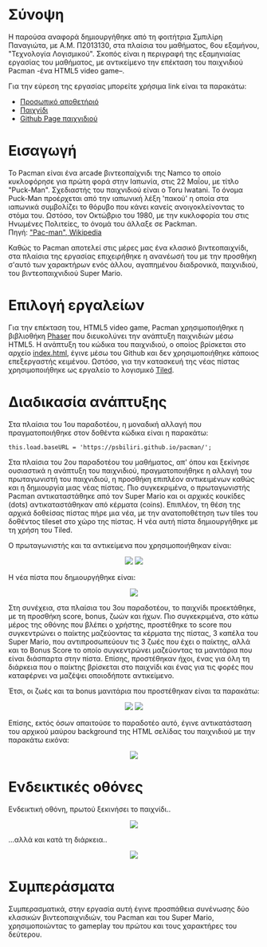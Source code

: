 # Σύνοψη

Η παρούσα αναφορά δημιουργήθηκε από τη φοιτήτρια Σμπιλίρη Παναγιώτα, με Α.Μ. Π2013130, στα πλαίσια του μαθήματος, 6ου εξαμήνου, "Τεχνολογία Λογισμικού". Σκοπός είναι η περιγραφή της εξαμηνιαίας εργασίας του μαθήματος, με αντικείμενο την επέκταση του παιχνιδιού Pacman -ένα HTML5 video game–. 

Για την εύρεση της εργασίας μπορείτε χρήσιμα link είναι τα παρακάτω:
* [Προσωπικό αποθετήριό](https://github.com/psbiliri/pacman)
* [Παιχνίδι](https://psbiliri.github.io/pacman/)
* [Github Page παιχνιδιού](https://psbiliri.github.io/Pacman_project_2017/)

# Εισαγωγή

Το Pacman είναι ένα arcade βιντεοπαίχνιδι της Namco το οποίο κυκλοφόρησε για πρώτη φορά στην Ιαπωνία, στις 22 Μαΐου, με τίτλο "Puck-Man".  Σχεδιαστής του παιχνιδιού είναι ο Toru Iwatani. Το όνομα Puck-Man προέρχεται από την ιαπωνική λέξη 'πακού' η οποία στα ιαπωνικά συμβολίζει το θόρυβο που κάνει κανείς ανοιγοκλείνοντας το στόμα του. Ωστόσο, τον Οκτώβριο του 1980, με την κυκλοφορία του στις Ηνωμένες Πολιτείες, το όνομά του άλλαξε σε Packman. <br>
Πηγή: ["Pac-man", Wikipedia](https://en.wikipedia.org/wiki/Pac-Man)

Καθώς το Pacman αποτελεί στις μέρες μας ένα κλασικό βιντεοπαιχνίδι, στα πλαίσια της εργασίας επιχειρήθηκε η ανανέωσή του με την προσθήκη σ'αυτό των χαρακτήρων ενός άλλου, αγαπημένου διαδρονικά, παιχνιδιού, του βιντεοπαιχνιδιού Super Mario.

# Επιλογή εργαλείων

Για την επέκταση του, HTML5 video game, Pacman χρησιμοποιήθηκε η βιβλιοθήκη [Phaser](https://phaser.io/) που διευκολύνει την ανάπτυξη παιχνιδιών μέσω HTML5. Η ανάπτυξη του κώδικα του παιχνιδιού, ο οποίος βρίσκεται στο αρχείο [index.html](https://github.com/psbiliri/pacman/blob/master/index.html), έγινε μέσω του Github και δεν χρησιμοποιήθηκε κάποιος επεξεργαστής κειμένου. Ωστόσο, για την κατασκευή της νέας πίστας χρησιμοποιήθηκε ως εργαλείο το λογισμικό [Tiled](http://www.mapeditor.org/).

# Διαδικασία ανάπτυξης

Στα πλαίσια του 1ου παραδοτέου, η μοναδική αλλαγή που πραγματοποιήθηκε στον δοθέντα κώδικα είναι η παρακάτω:
```
this.load.baseURL = 'https://psbiliri.github.io/pacman/';
```

Στα πλαίσια του 2ου παραδοτέου του μαθήματος, απ' όπου και ξεκίνησε ουσιαστικά η ανάπτυξη του παιχνιδιού, πραγματοποιήθηκε η αλλαγή του πρωταγωνιστή του παιχνιδιού, η προσθήκη επιπλέον αντικειμένων καθώς και η δημιουργία μιας νέας πίστας. Πιο συγκεκριμένα, ο πρωταγωνιστής Pacman αντικαταστάθηκε από τον Super Mario και οι αρχικές κουκίδες (dots) αντικαταστάθηκαν από κέρματα (coins). Επιπλέον, τη θέση της αρχικά δοθείσας πίστας πήρε μια νέα, με την ανατοποθέτηση των tiles του δοθέντος tileset στο χώρο της πίστας. Η νέα αυτή πίστα δημιουργήθηκε με τη χρήση του Tiled.

Ο πρωταγωνιστής και τα αντικείμενα που χρησιμοποιήθηκαν είναι:
<p align="center">
  <img src="http://icons.iconarchive.com/icons/ph03nyx/super-mario/128/Paper-Mario-icon.png">
  <img src="http://icons.iconarchive.com/icons/ph03nyx/super-mario/64/Question-Coin-icon.png">
</p>

Η νέα πίστα που δημιουργήθηκε είναι:
<p align="center">
  <img src="https://cloud.githubusercontent.com/assets/17690864/26460038/1ba668b6-4181-11e7-91b8-d075535e02fe.png">
</p>

Στη συνέχεια, στα πλαίσια του 3ου παραδοτέου, το παιχνίδι προεκτάθηκε, με τη προσθήκη score, bonus, ζωών και ήχων. Πιο συγκεκριμένα, στο κάτω μέρος της οθόνης που βλέπει ο χρήστης, προστέθηκε το score που συγκεντρώνει ο παίκτης μαζεύοντας τα κέρματα της πίστας, 3 καπέλα του Super Mario, που αντιπροσωπεύουν τις 3 ζωές που έχει ο παίκτης, αλλά και το Bonus Score το οποίο συγκεντρώνει μαζεύοντας τα μανιτάρια που είναι διάσπαρτα στην πίστα. Επίσης, προστέθηκαν ήχοι, ένας για όλη τη διάρκεια που ο παίκτης βρίσκεται στο παιχνίδι και ένας για τις φορές που καταφέρνει να μαζέψει οποιοδήποτε αντικείμενο. 

Έτσι, οι ζωές και τα bonus μανιτάρια που προστέθηκαν είναι τα παρακάτω:
<p align="center">
  <img src="https://cloud.githubusercontent.com/assets/17690864/26557368/9ccba386-44a9-11e7-94ec-2c2319be43b5.png">
  <img src="https://cloud.githubusercontent.com/assets/17690864/26557415/e81356cc-44a9-11e7-82d3-00bb34567dc7.png">
</p>

Επίσης, εκτός όσων απαιτούσε το παραδοτέο αυτό, έγινε αντικατάσταση του αρχικού μαύρου background της HTML σελίδας του παιχνιδιού με την παρακάτω εικόνα:
<p align="center">
  <img src="https://cloud.githubusercontent.com/assets/17690864/26557670/cd5d4174-44ab-11e7-9f52-c019d98c13ec.jpg">
</p>

# Ενδεικτικές οθόνες

Ενδεικτική οθόνη, πρωτού ξεκινήσει το παιχνίδι..
<p align="center">
  <img src="https://cloud.githubusercontent.com/assets/17690864/26557931/a7444e36-44ad-11e7-8b3b-758e6293452c.jpg">
</p>

...αλλά και κατά τη διάρκεια..
<p align="center">
  <img src="https://cloud.githubusercontent.com/assets/17690864/26558020/5ac75ea8-44ae-11e7-960f-286267976e73.jpg">
</p>

# Συμπεράσματα

Συμπερασματικά, στην εργασία αυτή έγινε προσπάθεια συνένωσης δύο κλασικών βιντεοπαιχνιδιών, του Pacman και του Super Mario, χρησιμοποιώντας το gameplay του πρώτου και τους χαρακτήρες του δεύτερου.
